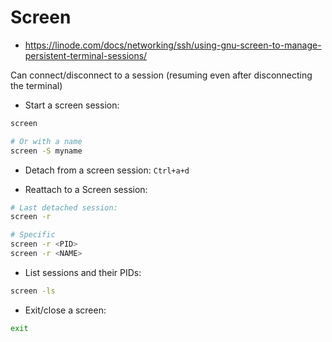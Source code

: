 # Screen

* <https://linode.com/docs/networking/ssh/using-gnu-screen-to-manage-persistent-terminal-sessions/>

Can connect/disconnect to a session (resuming even after disconnecting the terminal)

* Start a screen session:

```bash
screen

# Or with a name
screen -S myname
```

* Detach from a screen session: `Ctrl+a+d`

* Reattach to a Screen session:

```bash
# Last detached session:
screen -r

# Specific
screen -r <PID>
screen -r <NAME>
```

* List sessions and their PIDs:

```bash
screen -ls
```

* Exit/close a screen:

```bash
exit
```